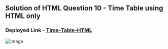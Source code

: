 ## Solution of HTML Question 10 - Time Table using HTML only

### Deployed Link - [Time-Table-HTML](https://time-table-0.netlify.app/)

![image](https://github.com/imbeshat/Placement_Assignment_Imbeshat/assets/48837703/36c8be1e-5730-457a-99b2-fe7037e5ab05)
